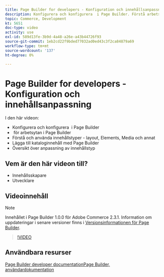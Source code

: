 ```yaml
---
title: Page Builder for developers - Konfiguration och innehållsanpassning
description: Konfigurera och konfigurera ​ i Page Builder. Förstå arbetsytan ​ i Page Builder. Förstå och använd innehållstyper - layout, Elements, media och andra ​. Lägg till kataloginnehåll med Page Builder.
topic: Commerce, Development
kt: 5651
doc-type: video
activity: use
exl-id: 589d13fe-3b9d-4a48-a26e-a43b44726f93
source-git-commit: 1eb2cd22f9bded77032ad0ed43c3f2ca84879a69
workflow-type: tm+mt
source-wordcount: '137'
ht-degree: 0%

---
```


# Page Builder for developers - Konfiguration och innehållsanpassning

I den här videon:

- Konfigurera och konfigurera &#x200B; i Page Builder
- &#x200B; för arbetsytan i Page Builder
- Förstå och använda innehållstyper - layout, Elements, Media och annat &#x200B;
- Lägga till kataloginnehåll med Page Builder
- Översikt över anpassning av innehållstyp

## Vem är den här videon till?

- Innehållsskapare
- Utvecklare

## Videoinnehåll

>[!NOTE]
>
>Innehållet i Page Builder 1.0.0 för Adobe Commerce 2.3.1. Information om uppdateringar i senare versioner finns i [Versionsinformationen för Page Builder](https://devdocs.magento.com/page-builder/docs/release-notes.html).

>[!VIDEO](https://video.tv.adobe.com/v/35710?quality=12&learn=on)

## Användbara resurser

[Page Builder developer ](https://devdocs.magento.com/page-builder/docs/index.html)
[documentationPage Builder, användardokumentation](https://docs.magento.com/user-guide/cms/page-builder.html)
